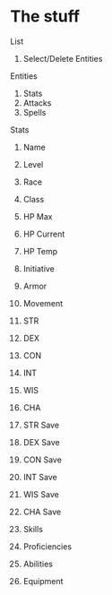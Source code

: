 # The stuff

List

1. Select/Delete Entities

Entities

1. Stats
2. Attacks
3. Spells

Stats

1. Name
2. Level
3. Race
4. Class

1. HP Max
2. HP Current
3. HP Temp

1. Initiative
2. Armor
3. Movement

1. STR
2. DEX
3. CON
4. INT
5. WIS
6. CHA

1. STR Save
2. DEX Save
3. CON Save
4. INT Save
5. WIS Save
6. CHA Save

1. Skills
2. Proficiencies
3. Abilities

1. Equipment
